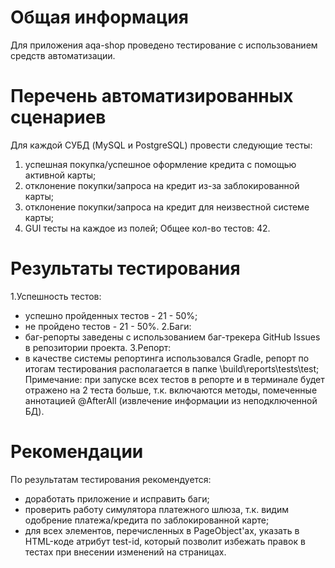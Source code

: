 # Общая информация
Для приложения aqa-shop проведено тестирование с использованием средств автоматизации.

# Перечень автоматизированных сценариев
Для каждой СУБД (MySQL и PostgreSQL) провести следующие тесты:
1. успешная покупка/успешное оформление кредита с помощью активной карты;
2. отклонение покупки/запроса на кредит из-за заблокированной карты;
3. отклонение покупки/запроса на кредит для неизвестной системе карты;
4. GUI тесты на каждое из полей;
   Общее кол-во тестов: 42.

# Результаты тестирования
1.Успешность тестов:
* успешно пройденных тестов - 21 - 50%;
* не пройдено тестов - 21 - 50%.
2.Баги:
* баг-репорты заведены с использованием баг-трекера GitHub Issues в репозитории проекта.
3.Репорт:
* в качестве системы репортинга использовался Gradle, репорт по итогам тестирования располагается в папке \build\reports\tests\test;
Примечание: при запуске всех тестов в репорте и в терминале будет отражено на 2 теста больше, т.к. включаются методы, помеченные аннотацией @AfterAll (извлечение информации из неподключенной БД).

# Рекомендации
По результатам тестирования рекомендуется:
* доработать приложение и исправить баги;
* проверить работу симулятора платежного шлюза, т.к. видим одобрение платежа/кредита по заблокированной карте;
* для всех элементов, перечисленных в PageObject'ах, указать в HTML-коде атрибут test-id, который позволит избежать правок в тестах при внесении изменений на страницах.